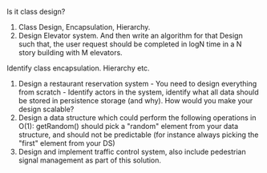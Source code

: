 Is it class design?
1. Class Design, Encapsulation, Hierarchy. 
2. Design Elevator system. And then write an algorithm for that Design such that, the user request should be completed in logN time in a N story building with M elevators.

Identify class encapsulation. 
Hierarchy etc. 
1. Design a restaurant reservation system - You need to design everything from scratch - Identify actors in the system, identify what all data should be stored in persistence storage (and why). How would you make your design scalable?
2. Design a data structure which could perform the following operations in O(1):  getRandom() should pick a "random" element from your data structure, and should not be predictable (for instance always picking the "first" element from your DS)
3. Design and implement traffic control system, also include pedestrian signal management as part of this solution.
    